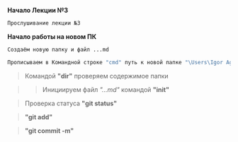 **Начало Лекции №3**

```sh
Прослушивание лекции №3
```
**Начало работы на новом ПК**
```sh
Создаём новую папку и файл ...md 
```
```sh
Прописываем в Командной строке "cmd" путь к новой папке "\Users\Igor Agafonov\Desktop\Lesson 3"
```
> Командой **"dir"** проверяем содержимое папки

>> Инициируем файл *"...md"* командой **"init"**

> Проверка статуса **"git status"**

> **"git add"**

> **"git commit -m"**